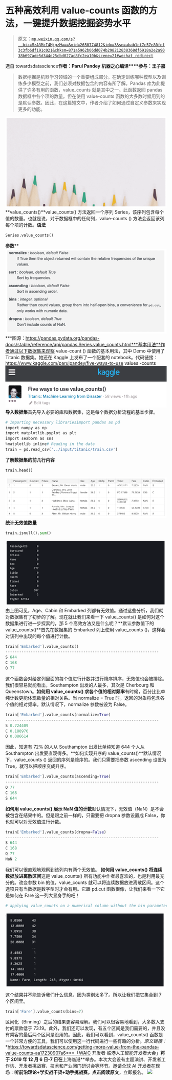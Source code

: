 # 五种高效利用 value-counts 函数的方法，一键提升数据挖掘姿势水平

> 原文：[`mp.weixin.qq.com/s?__biz=MzA3MzI4MjgzMw==&mid=2650774812&idx=3&sn=abab1cf7c57e80fef3c3fb6df191c021&chksm=871a5962b06dd074b298212838368df6918a2e2a9038b697ade5d344d25cbd027ac8fc2ea10b&scene=21#wechat_redirect`](http://mp.weixin.qq.com/s?__biz=MzA3MzI4MjgzMw==&mid=2650774812&idx=3&sn=abab1cf7c57e80fef3c3fb6df191c021&chksm=871a5962b06dd074b298212838368df6918a2e2a9038b697ade5d344d25cbd027ac8fc2ea10b&scene=21#wechat_redirect)

选自 towardsdatascience**作者：Parul Pandey**
**机器之心编译****参与：王子嘉**

> 数据挖掘是机器学习领域的一个重要组成部分。在确定训练哪种模型以及训练多少模型之前，我们必须对数据包含的内容有所了解。Pandas 库为此提供了许多有用的函数，value_counts 就是其中之一。此函数返回 pandas 数据框中各个项的数量。但在使用 value-counts 函数的大多数时候用到的是默认参数。因此，在这篇短文中，作者介绍了如何通过自定义参数来实现更多的功能。

![](img/c0414575ab4b6b186175f7f87bdd9ac3.jpg)**value_counts()**value_counts() 方法返回一个序列 Series，该序列包含每个值的数量。也就是说，对于数据框中的任何列，value-counts () 方法会返回该列每个项的计数。**语法**

```py
Series.value_counts()
```

**参数****![](img/3910f3ee953b204772be26b25a3ad690.jpg)***图源：https://pandas.pydata.org/pandas-docs/stable/reference/api/pandas.Series.value_counts.html***基本用法**作者通过以下数据集来观察 value-count () 函数的基本用法，其中 Demo 中使用了 Titanic 数据集。她还在 Kaggle 上发布了一个配套的 notebook。代码链接：https://www.kaggle.com/parulpandey/five-ways-to-use values -counts ![](img/75e26cd42072516876ee49d0f6468e1a.jpg)**导入数据集**首先导入必要的库和数据集，这是每个数据分析流程的基本步骤。

```py
# Importing necessary librariesimport pandas as pd
import numpy as np
import matplotlib.pyplot as plt
import seaborn as sns
%matplotlib inline# Reading in the data
train = pd.read_csv('../input/titanic/train.csv')
```

**了解数据集的前几行内容**

```py
train.head()
```

![](img/b5ab11e80d9153445eeefab2d80a213a.jpg)**统计无效值数量**

```py
train.isnull().sum()

```

![](img/5812f383607d37c0574c9b63b6b03863.jpg)由上图可见，Age、Cabin 和 Embarked 列都有无效值。通过这些分析，我们就对数据集有了初步的了解。现在就让我们来看一下 value_counts() 是如何对这个数据集进行进一步探索的，那 5 个高效方法又是什么呢？**默认参数值下的 value_counts()**首先在数据集的 Embarked 列上使用 value_counts ()，这样会对该列中出现的每个值进行计数。

```py
train['Embarked'].value_counts()
-------------------------------------------------------------------
S 644
C 168
Q 77
```

这个函数会对给定列里面的每个值进行计数并进行降序排序，无效值也会被排除。我们很容易就能看出，Southampton 出发的人最多，其次是 Cherbourg 和 Queenstown。**如何用 value_counts() 求各个值的相对频率**有时候，百分比比单纯计数更能体现数量的相对关系。当 normalize = True 时，返回的对象将包含各个值的相对频率。默认情况下，normalize 参数被设为 False。

```py
train['Embarked'].value_counts(normalize=True)
-------------------------------------------------------------------
S 0.724409
C 0.188976
Q 0.086614

```

因此，知道有 72% 的人从 Southampton 出发比单纯知道 644 个人从 Southampton 出发要直观得多。**如何实现升序的 value_counts()**默认情况下，value_counts () 返回的序列是降序的。我们只需要把参数 ascending 设置为 True，就可以把顺序变成升序。

```py
train['Embarked'].value_counts(ascending=True)
-------------------------------------------------------------------
Q 77
C 168
S 644

```

**如何用 value_counts() 展示 NaN 值的计数**默认情况下，无效值（NaN）是不会被包含在结果中的。但是跟之前一样的，只需要把 dropna 参数设置成 False，你也就可以对无效值进行计数。

```py
train['Embarked'].value_counts(dropna=False)
-------------------------------------------------------------------
S 644
C 168
Q 77
NaN 2

```

我们可以很直观地观察到该列内有两个无效值。
**如何用 value_counts() 将连续数据放进离散区间**这是 value_counts() 所有功能中作者最喜欢的，也是利用最充分的。改变参数 bin 的值，value_counts 就可以将连续数据放进离散区间。这个选项只有当数据是数字型时才会有用。它跟 pd.cut 函数很像，让我们来看一下它是如何在 Fare 这一列大显身手的吧！

```py
# applying value_counts on a numerical column without the bin parametertrain['Fare'].value_counts()

```

![](img/8db2ad380f92e52e502e0628a95d7dcd.jpg)这个结果并不能告诉我们什么信息，因为类别太多了。所以让我们把它集合到 7 个区间里。

```py
train['Fare'].value_counts(bins=7)
```

区间化（Binning）之后的结果更容易理解。我们可以很容易地看到，大多数人支付的票款低于 73.19。此外，我们还可以发现，有五个区间是我们需要的，并且没有乘客的最后两个区间是没用的。因此，我们可以看到，value_counts() 函数是一个非常方便的工具，我们可以使用这一行代码进行一些有趣的分析。*原文链接：*
*https://towardsdatascience.com/getting-more-value-from-the-pandas-value-counts-aa17230907a6***「WAIC 开发者·临港人工智能开发者大会」**将于 **2019 年 12 月 6 日-7 日**在**上海临港**举办。本次大会设有主题演讲、开发者工作坊、开发者挑战赛、技术和产业闭门研讨会等环节。邀请全球 AI 开发者在现场：**听前沿理论+学实战干货+动手挑战赛。**点击**阅读原文**，立即报名。
![](http://mp.weixin.qq.com/s?__biz=MzA3MzI4MjgzMw==&mid=2650774446&idx=5&sn=e02d482dff130fee729ff41a597d2d29&chksm=871a5fd0b06dd6c66c9ab79dfe0ded1214f4f39fc8d29024b93086f09c86356c6e1546885cc8&scene=21#wechat_redirect)